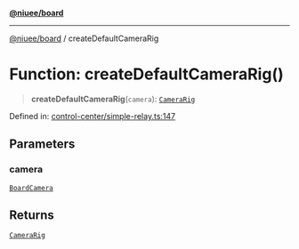 [**@niuee/board**](../README.md)

***

[@niuee/board](../globals.md) / createDefaultCameraRig

# Function: createDefaultCameraRig()

> **createDefaultCameraRig**(`camera`): [`CameraRig`](../classes/CameraRig.md)

Defined in: [control-center/simple-relay.ts:147](https://github.com/niuee/board/blob/d74620e4e63da3004adfc7105b7f1136fce9577c/src/control-center/simple-relay.ts#L147)

## Parameters

### camera

[`BoardCamera`](../interfaces/BoardCamera.md)

## Returns

[`CameraRig`](../classes/CameraRig.md)
